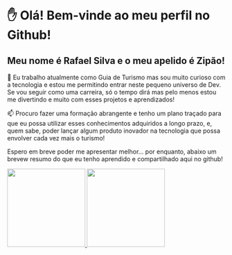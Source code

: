 # :hand: Olá! Bem-vinde ao meu perfil no Github!

## Meu nome é Rafael Silva e o meu apelido é Zipão!

🔭 Eu trabalho atualmente como Guia de Turismo mas sou muito curioso com a tecnologia e estou me permitindo entrar neste pequeno universo de Dev. Se vou seguir como uma carreira, só o tempo dirá mas pelo menos estou me divertindo e muito com esses projetos e aprendizados!

📫 Procuro fazer uma formação abrangente e tenho um plano traçado para que eu possa utilizar esses conhecimentos adquiridos a longo prazo, e, quem sabe, poder lançar algum produto inovador na tecnologia que possa envolver cada vez mais o turismo!

Espero em breve poder me apresentar melhor... por enquanto, abaixo um brevew resumo do que eu tenho aprendido e compartilhado aqui no github!

<div>
<a href="https://github.com/rafaelzipaosilva">
<img height="180em" src="https://github-readme-stats.vercel.app/api/top-langs/?username=rafaelzipaosilva&layout=compact&langs_count=7&theme=dracula"/>
<img height="180em" src="https://github-readme-stats.vercel.app/api?username=rafaelzipaosilva&show_icons=true&theme=dracula&include_all_commits=true&count_private=true"/>
</div>
